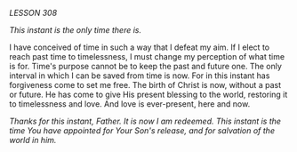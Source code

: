 *LESSON 308*

*This instant is the only time there is.*

I have conceived of time in such a way that I defeat my aim. If I elect to reach past time to timelessness, I must change my perception of what time is for. Time's purpose cannot be to keep the past and future one. The only interval in which I can be saved from time is now. For in this instant has forgiveness come to set me free. The birth of Christ is now, without a past or future. He has come to give His present blessing to the world, restoring it to timelessness and love. And love is ever-present, here and now.

_Thanks for this instant, Father. It is now I am redeemed. This instant is the time You have appointed for Your Son's release, and for salvation of the world in him._